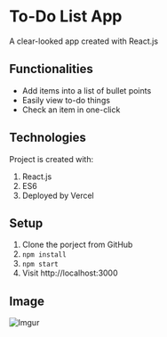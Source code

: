 # To-Do List App

A clear-looked app created with React.js

## Functionalities
* Add items into a list of bullet points
* Easily view to-do things
* Check an item in one-click

## Technologies
Project is created with:
1. React.js
2. ES6
3. Deployed by Vercel

## Setup
1. Clone the porject from GitHub
2. `npm install`
3. `npm start`
4. Visit http://localhost:3000

## Image
![Imgur](https://i.imgur.com/RovM2cv.png)
